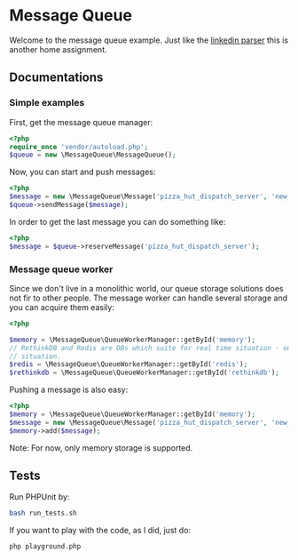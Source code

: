 # Message Queue


Welcome to the message queue example. Just like the [linkedin parser](https://github.com/RoySegall/linkedin-python-parser)
this is another home assignment.

## Documentations

### Simple examples
First, get the message queue manager:

```php
<?php
require_once 'vendor/autoload.php';
$queue = new \MessageQueue\MessageQueue();
```

Now, you can start and push messages:
```php
<?php
$message = new \MessageQueue\Message('pizza_hut_dispatch_server', 'new_order', 'actions', 'Pizza with Pineapple');
$queue->sendMessage($message);
```

In order to get the last message you can do something like:
```php
<?php
$message = $queue->reserveMessage('pizza_hut_dispatch_server');
```

### Message queue worker
Since we don't live in a monolithic world, our queue storage solutions does not
fir to other people.
The message worker can handle several storage and you can acquire them easily:
```php
<?php

$memory = \MessageQueue\QueueWorkerManager::getById('memory');
// RethinkDB and Redis are DBs which suite for real time situation - our
// situation.
$redis = \MessageQueue\QueueWorkerManager::getById('redis');
$rethinkdb = \MessageQueue\QueueWorkerManager::getById('rethinkdb');
```

Pushing a message is also easy:
```php
<?php
$memory = \MessageQueue\QueueWorkerManager::getById('memory');
$message = new \MessageQueue\Message('pizza_hut_dispatch_server', 'new_order', 'actions', 'Pizza with Pineapple');
$memory->add($message);
```

Note: For now, only memory storage is supported.

## Tests
Run PHPUnit by:
```bash
bash run_tests.sh
```

If you want to play with the code, as I did, just do:
```bash
php playground.php
```

